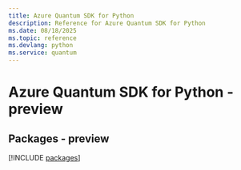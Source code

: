```yaml
---
title: Azure Quantum SDK for Python
description: Reference for Azure Quantum SDK for Python
ms.date: 08/18/2025
ms.topic: reference
ms.devlang: python
ms.service: quantum
---
```

# Azure Quantum SDK for Python - preview
## Packages - preview
[!INCLUDE [packages](quantum-index.md)]